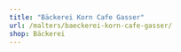 ```yaml
---
title: "Bäckerei Korn Cafe Gasser"
url: /malters/baeckerei-korn-cafe-gasser/
shop: Bäckerei
---
```

